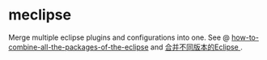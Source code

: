 # meclipse
Merge multiple eclipse plugins and configurations into one. See @ [how-to-combine-all-the-packages-of-the-eclipse](http://stackoverflow.com/questions/6251063/how-to-combine-all-the-packages-of-the-eclipse) and [合并不同版本的Eclipse ](http://blog.csdn.net/qinxiandiqi/article/details/30218315).
